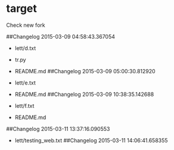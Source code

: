 # target
Check new fork

##Changelog 2015-03-09 04:58:43.367054

* lett/d.txt
* tr.py
* README.md
##Changelog 2015-03-09 05:00:30.812920

* lett/e.txt
* README.md
##Changelog 2015-03-09 10:38:35.142688

* lett/f.txt
* README.md

##Changelog 2015-03-11 13:37:16.090553

* lett/testing_web.txt
##Changelog 2015-03-11 14:06:41.658355
